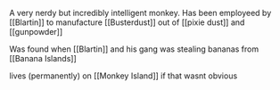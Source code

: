 A very nerdy but incredibly intelligent monkey. Has been employeed by [[Blartin]] to manufacture [[Busterdust]] out of [[pixie dust]] and [[gunpowder]]

Was found when [[Blartin]] and his gang was stealing bananas from [[Banana Islands]]

lives (permanently) on [[Monkey Island]] if that wasnt obvious